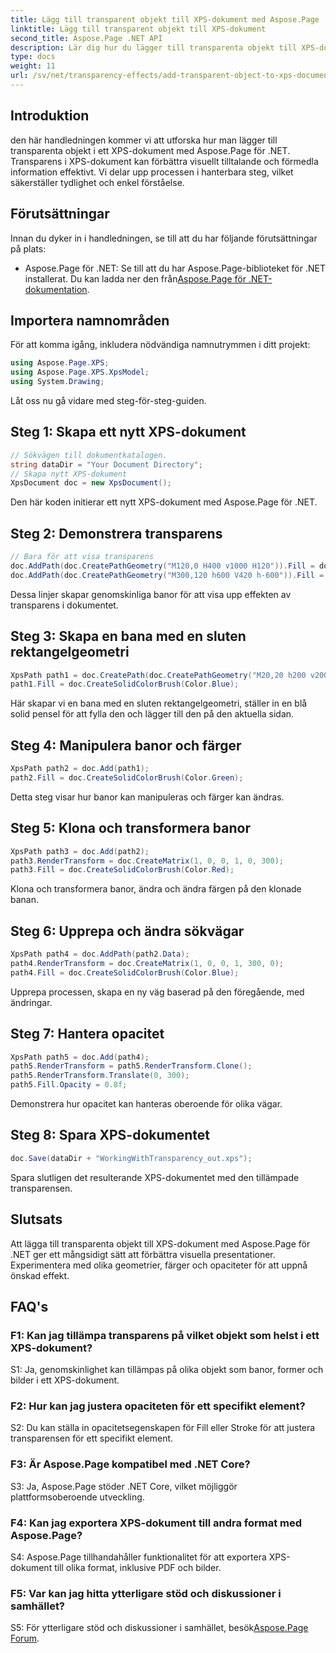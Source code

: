 ```yaml
---
title: Lägg till transparent objekt till XPS-dokument med Aspose.Page
linktitle: Lägg till transparent objekt till XPS-dokument
second_title: Aspose.Page .NET API
description: Lär dig hur du lägger till transparenta objekt till XPS-dokument i .NET med Aspose.Page. Förbättra den visuella dragningen med steg-för-steg-vägledning.
type: docs
weight: 11
url: /sv/net/transparency-effects/add-transparent-object-to-xps-document/
---
```

## Introduktion

den här handledningen kommer vi att utforska hur man lägger till transparenta objekt i ett XPS-dokument med Aspose.Page för .NET. Transparens i XPS-dokument kan förbättra visuellt tilltalande och förmedla information effektivt. Vi delar upp processen i hanterbara steg, vilket säkerställer tydlighet och enkel förståelse.

## Förutsättningar

Innan du dyker in i handledningen, se till att du har följande förutsättningar på plats:

-  Aspose.Page för .NET: Se till att du har Aspose.Page-biblioteket för .NET installerat. Du kan ladda ner den från[Aspose.Page för .NET-dokumentation](https://reference.aspose.com/page/net/).

## Importera namnområden

För att komma igång, inkludera nödvändiga namnutrymmen i ditt projekt:

```csharp
using Aspose.Page.XPS;
using Aspose.Page.XPS.XpsModel;
using System.Drawing;
```

Låt oss nu gå vidare med steg-för-steg-guiden.

## Steg 1: Skapa ett nytt XPS-dokument

```csharp
// Sökvägen till dokumentkatalogen.
string dataDir = "Your Document Directory";
// Skapa nytt XPS-dokument
XpsDocument doc = new XpsDocument();
```

Den här koden initierar ett nytt XPS-dokument med Aspose.Page för .NET.

## Steg 2: Demonstrera transparens

```csharp
// Bara för att visa transparens
doc.AddPath(doc.CreatePathGeometry("M120,0 H400 v1000 H120")).Fill = doc.CreateSolidColorBrush(Color.Gray);
doc.AddPath(doc.CreatePathGeometry("M300,120 h600 V420 h-600")).Fill = doc.CreateSolidColorBrush(Color.Gray);
```

Dessa linjer skapar genomskinliga banor för att visa upp effekten av transparens i dokumentet.

## Steg 3: Skapa en bana med en sluten rektangelgeometri

```csharp
XpsPath path1 = doc.CreatePath(doc.CreatePathGeometry("M20,20 h200 v200 h-200 z"));
path1.Fill = doc.CreateSolidColorBrush(Color.Blue);
```

Här skapar vi en bana med en sluten rektangelgeometri, ställer in en blå solid pensel för att fylla den och lägger till den på den aktuella sidan.

## Steg 4: Manipulera banor och färger

```csharp
XpsPath path2 = doc.Add(path1);
path2.Fill = doc.CreateSolidColorBrush(Color.Green);
```

Detta steg visar hur banor kan manipuleras och färger kan ändras.

## Steg 5: Klona och transformera banor

```csharp
XpsPath path3 = doc.Add(path2);
path3.RenderTransform = doc.CreateMatrix(1, 0, 0, 1, 0, 300);
path3.Fill = doc.CreateSolidColorBrush(Color.Red);
```

Klona och transformera banor, ändra och ändra färgen på den klonade banan.

## Steg 6: Upprepa och ändra sökvägar

```csharp
XpsPath path4 = doc.AddPath(path2.Data);
path4.RenderTransform = doc.CreateMatrix(1, 0, 0, 1, 300, 0);
path4.Fill = doc.CreateSolidColorBrush(Color.Blue);
```

Upprepa processen, skapa en ny väg baserad på den föregående, med ändringar.

## Steg 7: Hantera opacitet

```csharp
XpsPath path5 = doc.Add(path4);
path5.RenderTransform = path5.RenderTransform.Clone();
path5.RenderTransform.Translate(0, 300);
path5.Fill.Opacity = 0.8f;
```

Demonstrera hur opacitet kan hanteras oberoende för olika vägar.

## Steg 8: Spara XPS-dokumentet

```csharp
doc.Save(dataDir + "WorkingWithTransparency_out.xps");
```

Spara slutligen det resulterande XPS-dokumentet med den tillämpade transparensen.

## Slutsats

Att lägga till transparenta objekt till XPS-dokument med Aspose.Page för .NET ger ett mångsidigt sätt att förbättra visuella presentationer. Experimentera med olika geometrier, färger och opaciteter för att uppnå önskad effekt.

## FAQ's

### F1: Kan jag tillämpa transparens på vilket objekt som helst i ett XPS-dokument?

S1: Ja, genomskinlighet kan tillämpas på olika objekt som banor, former och bilder i ett XPS-dokument.

### F2: Hur kan jag justera opaciteten för ett specifikt element?

S2: Du kan ställa in opacitetsegenskapen för Fill eller Stroke för att justera transparensen för ett specifikt element.

### F3: Är Aspose.Page kompatibel med .NET Core?

S3: Ja, Aspose.Page stöder .NET Core, vilket möjliggör plattformsoberoende utveckling.

### F4: Kan jag exportera XPS-dokument till andra format med Aspose.Page?

S4: Aspose.Page tillhandahåller funktionalitet för att exportera XPS-dokument till olika format, inklusive PDF och bilder.

### F5: Var kan jag hitta ytterligare stöd och diskussioner i samhället?

 S5: För ytterligare stöd och diskussioner i samhället, besök[Aspose.Page Forum](https://forum.aspose.com/c/page/39).